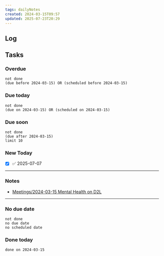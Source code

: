 ```yaml
---
tags: dailyNotes
created: 2024-03-15T09:57
updated: 2025-07-23T20:29
---
```

## Log


## Tasks
### Overdue
```tasks
not done
(due before 2024-03-15) OR (scheduled before 2024-03-15)
```

### Due today
```tasks
not done
(due on 2024-03-15) OR (scheduled on 2024-03-15)
```

### Due soon
```tasks
not done
(due after 2024-03-15)
limit 10
```

### New Today
- [x] ✅ 2025-07-07
----
### Notes
- [Meetings/2024-03-15 Mental Health on D2L](../Meetings/2024-03-15%20Mental%20Health%20on%20D2L.md)
----
### No due date
```tasks
not done
no due date
no scheduled date
```

### Done today
```tasks
done on 2024-03-15
```
